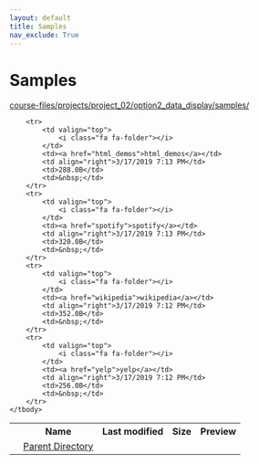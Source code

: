 ```yaml
---
layout: default
title: Samples
nav_exclude: True
---
```


# Samples

[course-files/projects/project_02/option2_data_display/samples/](.)

<table class="tbl-files">
    <tbody>
        <tr>
            <th valign="top"></th>
            <th>Name</th>
            <th>Last modified</th>
            <th>Size</th>
            <th>Preview</th>
        </tr>
        <tr>
            <td valign="top">
                <i class="fa fa-folder-open"></i>
            </td>
            <td><a href="../">Parent Directory</a></td>
            <td>&nbsp;</td>
            <td>&nbsp;</td>
            <td>&nbsp;</td>
        </tr>

        <tr>
            <td valign="top">
                <i class="fa fa-folder"></i>
            </td>
            <td><a href="html_demos">html_demos</a></td>
            <td align="right">3/17/2019 7:13 PM</td>
            <td>288.0B</td>
            <td>&nbsp;</td>
        </tr>
        <tr>
            <td valign="top">
                <i class="fa fa-folder"></i>
            </td>
            <td><a href="spotify">spotify</a></td>
            <td align="right">3/17/2019 7:13 PM</td>
            <td>320.0B</td>
            <td>&nbsp;</td>
        </tr>
        <tr>
            <td valign="top">
                <i class="fa fa-folder"></i>
            </td>
            <td><a href="wikipedia">wikipedia</a></td>
            <td align="right">3/17/2019 7:12 PM</td>
            <td>352.0B</td>
            <td>&nbsp;</td>
        </tr>
        <tr>
            <td valign="top">
                <i class="fa fa-folder"></i>
            </td>
            <td><a href="yelp">yelp</a></td>
            <td align="right">3/17/2019 7:12 PM</td>
            <td>256.0B</td>
            <td>&nbsp;</td>
        </tr>
    </tbody>
</table>


